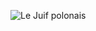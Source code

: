 ![Le Juif polonais](https://upload.wikimedia.org/wikipedia/commons/thumb/e/e4/Purple_roller_%28Coracias_naevius_mosambicus%29.jpg/300px-Purple_roller_%28Coracias_naevius_mosambicus%29.jpg)